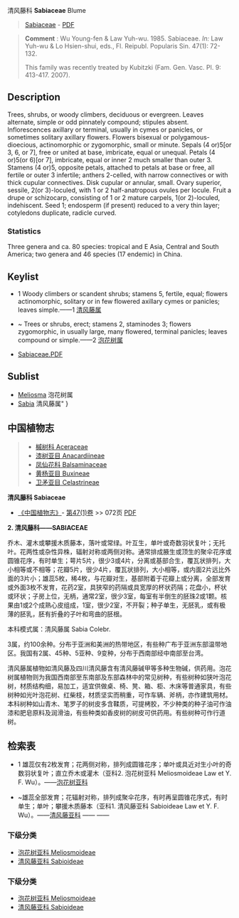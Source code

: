 清风藤科 **Sabiaceae** Blume

> [Sabiaceae](http://www.iplant.cn/info/Sabiaceae?t=foc) - [PDF](http://www.iplant.cn/foc/pdf/Sabiaceae.pdf)

> **Comment** : 
> Wu Young-fen & Law Yuh-wu. 1985. Sabiaceae. *In:* Law Yuh-wu & Lo Hsien-shui, eds., Fl. Reipubl. Popularis Sin. 47(1): 72-132.
>
> This family was recently treated by Kubitzki (Fam. Gen. Vasc. Pl. 9: 413-417. 2007).

## Description

Trees, shrubs, or woody climbers, deciduous or evergreen. Leaves alternate, simple or odd pinnately compound; stipules absent. Inflorescences axillary or terminal, usually in cymes or panicles, or sometimes solitary axillary flowers. Flowers bisexual or polygamous-dioecious, actinomorphic or zygomorphic, small or minute. Sepals (4 or)5[or 3, 6, or 7], free or united at base, imbricate, equal or unequal. Petals (4 or)5(or 6)[or 7], imbricate, equal or inner 2 much smaller than outer 3. Stamens (4 or)5, opposite petals, attached to petals at base or free, all fertile or outer 3 infertile; anthers 2-celled, with narrow connectives or with thick cupular connectives. Disk cupular or annular, small. Ovary superior, sessile, 2(or 3)-loculed, with 1 or 2 half-anatropous ovules per locule. Fruit a drupe or schizocarp, consisting of 1 or 2 mature carpels, 1(or 2)-loculed, indehiscent. Seed 1; endosperm (if present) reduced to a very thin layer; cotyledons duplicate, radicle curved.

### Statistics
Three genera and ca. 80 species: tropical and E Asia, Central and South America; two genera and 46 species (17 endemic) in China.

## Keylist

* 1 Woody climbers or scandent shrubs; stamens 5, fertile, equal; flowers actinomorphic, solitary or in few flowered axillary cymes or panicles; leaves simple.——1 [清风藤属](http://www.iplant.cn/info/Sabia?t=foc)
* ~ Trees or shrubs, erect; stamens 2, staminodes 3; flowers zygomorphic, in usually large, many flowered, terminal panicles; leaves compound or simple.——2 [泡花树属](http://www.iplant.cn/info/Meliosma?t=foc)

* [Sabiaceae.PDF](http://www.iplant.cn/foc/pdf/Sabiaceae.pdf)

## Sublist

* [Meliosma](http://www.iplant.cn/info/Meliosma?t=foc)
 泡花树属
* [Sabia](http://www.iplant.cn/info/Sabia?t=foc) 清风藤属"
}

## 中国植物志

> * [槭树科  Aceraceae](Aceraceae-槭树科.md)
> * [漆树亚目  Anacardiineae](http://www.iplant.cn/info/Anacardiineae?t=z)
> * [凤仙花科  Balsaminaceae](Balsaminaceae-凤仙花科.md)
> * [黄杨亚目  Buxineae](http://www.iplant.cn/info/Buxineae?t=z)
> * [卫矛亚目  Celastrineae](http://www.iplant.cn/info/Celastrineae?t=z)

**清风藤科 Sabiaceae**

* [《中国植物志》](http://www.iplant.cn/frps)- [第47(1)卷](http://www.iplant.cn/frps/vol/47(1)) >> 072页 [PDF](http://www.iplant.cn/frps/pdf/47(1)/072z.pdf)

**2. 清风藤科——SABIACEAE**

乔木、灌木或攀援木质藤本，落叶或常绿。叶互生，单叶或奇数羽状复叶；无托叶。花两性或杂性异株，辐射对称或两侧对称。通常排成腋生或顶生的聚伞花序或圆锥花序，有时单生；萼片5片，很少3或4片，分离或基部合生，覆瓦状排列，大小相等或不相等；花瓣5片，很少4片，覆瓦状排列，大小相等，或内面2片远比外面的3片小；雄蕊5枚，稀4枚，与花瓣对生，基部附着于花瓣上或分离，全部发育或外面3枚不发育，花药2室，具狭窄的药隔或具宽厚的杯状药隔；花盘小，杯状或环状；子房上位，无柄，通常2室，很少3室，每室有半倒生的胚珠2或1颗。核果由1或2个成熟心皮组成，1室，很少2室，不开裂；种子单生，无胚乳，或有极薄的胚乳，胚有折叠的子叶和弯曲的胚根。

本科模式属：清风藤属 Sabia Colebr.

3属，约100余种。分布于亚洲和美洲的热带地区，有些种广布于亚洲东部温带地区。我国有2属、45种、5亚种、9变种，分布于西南部经中南部至台湾。

清风藤属植物如清风藤及四川清风藤含有清风藤碱甲等多种生物碱，供药用。泡花树属植物则为我国西南部至东南部及东部森林中的常见树种，有些树种如狭叶泡花树，材质结构细，易加工，适宜供做桌、椅、凳、箱、柜、木床等普通家具，有些树种如光叶泡花树、红柴枝，材质坚实而稍重，可作车辆、斧柄，亦作建筑用材。本科树种如山青木、笔罗子的树皮多含鞣质，可提栲胶，不少种类的种子油可作油漆和肥皂原料及润滑油，有些种类如香皮树的树皮可供药用。有些树种可作行道树。

## 检索表

* 1 雄蕊仅有2枚发育；花两侧对称，排列成圆锥花序；单叶或具近对生小叶的奇数羽状复叶；直立乔木或灌木（亚科2. 泡花树亚科 Meliosmoideae Law et Y. F. Wu）。——[泡花树亚科](http://www.iplant.cn/info/MELIOSMOIDEAE?t=z)

* ~雄蕊全部发育；花辐射对称，排列成聚伞花序，有时再呈圆锥花序式，有时单生；单叶；攀援木质藤本（亚科1. 清风藤亚科 Sabioideae Law et Y. F. Wu）。——[清风藤亚科](http://www.iplant.cn/info/SABIOIDEAE?t=z)</td></tr><tr><td>&nbsp;——&nbsp;——&nbsp;</td></tr>
### 下级分类
* [泡花树亚科  Meliosmoideae](http://www.iplant.cn/info/Meliosmoideae?t=z)
* [清风藤亚科  Sabioideae](http://www.iplant.cn/info/Sabioideae?t=z)

### 下级分类
* [泡花树亚科  Meliosmoideae](http://www.iplant.cn/info/sp/Meliosmoideae?t=z)
* [清风藤亚科  Sabioideae](http://www.iplant.cn/info/sp/Sabioideae?t=z)
